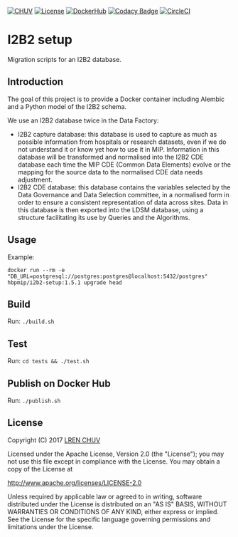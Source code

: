 [![CHUV](https://img.shields.io/badge/CHUV-LREN-AF4C64.svg)](https://www.unil.ch/lren/en/home.html) [![License](https://img.shields.io/badge/license-Apache--2.0-blue.svg)](https://github.com/LREN-CHUV/i2b2-setup/blob/master/LICENSE) [![DockerHub](https://img.shields.io/badge/docker-hbpmip%2Fi2b2--setup-008bb8.svg)](https://hub.docker.com/r/hbpmip/i2b2-setup/) [![Codacy Badge](https://api.codacy.com/project/badge/Grade/365ece9e92c042568a1f68e6650ff6b9)](https://www.codacy.com/app/hbp-mip/i2b2-setup?utm_source=github.com&amp;utm_medium=referral&amp;utm_content=LREN-CHUV/i2b2-setup&amp;utm_campaign=Badge_Grade) [![CircleCI](https://circleci.com/gh/LREN-CHUV/i2b2-setup.svg?style=svg)](https://circleci.com/gh/LREN-CHUV/i2b2-setup)

# I2B2 setup

Migration scripts for an I2B2 database.

## Introduction

The goal of this project is to provide a Docker container including Alembic and a Python model of the I2B2 schema.

We use an I2B2 database twice in the Data Factory:

* I2B2 capture database: this database is used to capture as much as possible information from hospitals or research datasets, even if we do not understand it or know yet how to use it in MIP. Information in this database will be transformed and normalised into the I2B2 CDE database each time the MIP CDE (Common Data Elements) evolve or the mapping for the source data to the normalised CDE data needs adjustment.
* I2B2 CDE database: this database contains the variables selected by the Data Governance and Data Selection committee, in a normalised form in order to ensure a consistent representation of data across sites. Data in this database is then exported into the LDSM database, using a structure facilitating its use by Queries and the Algorithms.

## Usage

Example:

`docker run --rm -e "DB_URL=postgresql://postgres:postgres@localhost:5432/postgres" hbpmip/i2b2-setup:1.5.1 upgrade head`

## Build

Run: `./build.sh`

## Test

Run: `cd tests && ./test.sh`

## Publish on Docker Hub

Run: `./publish.sh`

## License

Copyright (C) 2017 [LREN CHUV](https://www.unil.ch/lren/en/home.html)

Licensed under the Apache License, Version 2.0 (the "License");
you may not use this file except in compliance with the License.
You may obtain a copy of the License at

http://www.apache.org/licenses/LICENSE-2.0

Unless required by applicable law or agreed to in writing, software
distributed under the License is distributed on an "AS IS" BASIS,
WITHOUT WARRANTIES OR CONDITIONS OF ANY KIND, either express or implied.
See the License for the specific language governing permissions and
limitations under the License.
